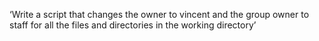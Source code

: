 ‘Write a script that changes the owner to vincent and the group owner to staff for all the files and directories in the working directory’

